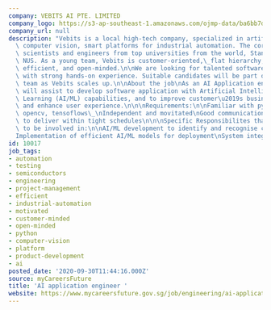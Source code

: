 ```yaml
---
company: VEBITS AI PTE. LIMITED
company_logo: https://s3-ap-southeast-1.amazonaws.com/ojmp-data/ba6bb7d62419180d3aa0c3eb00db60c7/vebits-ai.png
company_url: null
description: "Vebits is a local high-tech company, specialized in artificial intelligence,\
  \ computer vision, smart platforms for industrial automation. The core team includes\
  \ scientists and engineers from top universities from the world, Stanford, Cambridge,\
  \ NUS. As a young team, Vebits is customer-oriented,\_flat hierarchy, motivated,\
  \ efficient, and open-minded.\n\nWe are looking for talented software engineer,\
  \ with strong hands-on experience. Suitable candidates will be part of the core\
  \ team as Vebits scales up.\n\nAbout the job\nAs an AI Application engineer, you\
  \ will assist to develop software application with Artificial Intelligence/Machine\
  \ Learning (AI/ML) capabilities, and to improve customer\u2019s business process\
  \ and enhance user experience.\n\n\nRequirements:\n\nFamiliar with python, pandas,\
  \ opencv, tensoflows\_\nIndependent and movitated\nGood communication skills\nAble\
  \ to deliver within tight schedules\n\n\nSpecific Responsibilites that the candidate\
  \ to be involved in:\n\nAI/ML development to identify and recognise certain objects\n\
  Implementation of efficient AI/ML models for deployment\nSystem integration, testings\n"
id: 10017
job_tags:
- automation
- testing
- semiconductors
- engineering
- project-management
- efficient
- industrial-automation
- motivated
- customer-minded
- open-minded
- python
- computer-vision
- platform
- product-development
- ai
posted_date: '2020-09-30T11:44:16.000Z'
source: myCareersFuture
title: 'AI application engineer '
website: https://www.mycareersfuture.gov.sg/job/engineering/ai-application-engineer-vebits-ai-55489f7caa614e49a1ea6f0cbf0fc967
---
```

